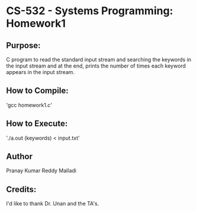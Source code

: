 # CS-532 - Systems Programming: Homework1

## Purpose:
C program to read the standard input stream and searching the keywords in the input stream and at the end, prints the number of times each keyword appears in the input stream.

## How to Compile:
'gcc homework1.c'

## How to Execute:
'./a.out (keywords) < input.txt'

## Author
Pranay Kumar Reddy Malladi

## Credits:
I'd like to thank Dr. Unan and the TA's.

